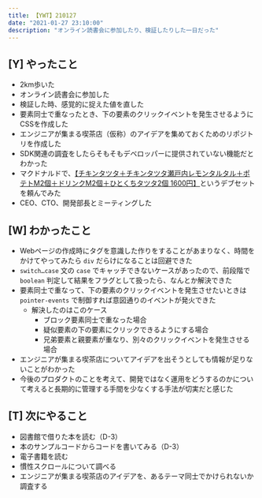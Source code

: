 ```yaml
---
title: 【YWT】210127
date: "2021-01-27 23:10:00"
description: "オンライン読書会に参加したり、検証したりした一日だった"
---
```


## [Y] やったこと

- 2km歩いた
- オンライン読書会に参加した
- 検証した時、感覚的に捉えた値を直した
- 要素同士で重なったとき、下の要素のクリックイベントを発生させるようにCSSを作成した
- エンジニアが集まる喫茶店（仮称）のアイデアを集めておくためのリポジトリを作成した
- SDK関連の調査をしたらそもそもデベロッパーに提供されていない機能だとわかった
- マクドナルドで、[【チキンタツタ＋チキンタツタ瀬戸内レモンタルタル＋ポテトM2個＋ドリンクM2個＋ひとくちタツタ2個 1600円】](https://xn--eckvas1f0ewfnc.com/coupon/1)というデブセットを頼んでみた
- CEO、CTO、開発部長とミーティングした

## [W] わかったこと

- Webページの作成時にタグを意識した作りをすることがあまりなく、時間をかけてやってみたら `div` だらけになることは回避できた
- `switch…case` 文の `case` でキャッチできないケースがあったので、前段階で `boolean` 判定して結果をフラグとして扱ったら、なんとか解決できた
- 要素同士で重なって、下の要素のクリックイベントを発生させたいときは `pointer-events` で制御すれば意図通りのイベントが発火できた
  - 解決したのはこのケース
    - ブロック要素同士で重なった場合
    - 疑似要素の下の要素にクリックできるようにする場合
    - 兄弟要素と親要素が重なり、別々のクリックイベントを発生させる場合
- エンジニアが集まる喫茶店についてアイデアを出そうとしても情報が足りないことがわかった
- 今後のプロダクトのことを考えて、開発ではなく運用をどうするのかについて考えると長期的に管理する手間を少なくする手法が切実だと感じた

## [T] 次にやること

- 図書館で借りた本を読む（D-3）
- 本のサンプルコードからコードを書いてみる（D-3）
- 電子書籍を読む
- 慣性スクロールについて調べる
- エンジニアが集まる喫茶店のアイデアを、あるテーマ同士でかけられないか調査する
